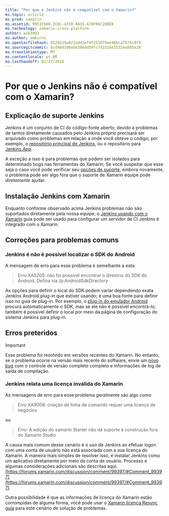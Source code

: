 ```yaml
---
title: "Por que o Jenkins não é compatível com o Xamarin?"
ms.topic: article
ms.prod: xamarin
ms.assetid: 9951F980-2C6C-47C0-8A35-A78F06C20BEB
ms.technology: xamarin-cross-platform
author: asb3993
ms.author: amburns
ms.openlocfilehash: 8129229a821edd2ef4f251679ee46bca7b74c8f9
ms.sourcegitcommit: 6cd40d190abe38edd50fc74331be15324a845a28
ms.translationtype: MT
ms.contentlocale: pt-BR
ms.lasthandoff: 02/27/2018
---
```

# <a name="why-isnt-jenkins-supported-by-xamarin"></a>Por que o Jenkins não é compatível com o Xamarin?

## <a name="jenkins-support-explanation"></a>Explicação de suporte Jenkins

Jenkins é um conjunto de CI do código-fonte aberto; devido a problemas de tantos diretamente causados pelo Jenkins *próprio* precisará ser arquivado como problemas em relação a onde você obteve o código; por exemplo, o [repositório principal de Jenkins](https://github.com/jenkinsci/jenkins), ou o repositório para [ Jenkins.App](https://github.com/stisti/jenkins-app).

A exceção a isso é para problemas que podem ser isolados para determinado bugs nas ferramentas do Xamarin; Se você suspeitar que esse seja o caso você pode verificar seu [opções de suporte](~/cross-platform/troubleshooting/support-options.md), embora novamente, o problema pode ser algo fora que o suporte de Xamarin equipe pode *diretamente* ajudar.

## <a name="setup-jenkins-with-xamarin"></a>Instalação Jenkins com Xamarin

Enquanto conforme observado acima Jenkins problemas não são suportados diretamente pela nossa equipe; o [Jenkins usando com o Xamarin](~/tools/ci/jenkins-walkthrough.md) guia pode ser usado para configurar um servidor de CI Jenkins é integrado com o Xamarin. 

## <a name="fixes-for-common-issues"></a>Correções para problemas comuns
### <a name="jenkins-is-unable-to-find-the-android-sdk"></a>Jenkins é não é possível localizar o SDK do Android

A mensagem de erro para esse problema é semelhante a esta:

> Erro XA5205: não foi possível encontrar o diretório do SDK do Android. Defina via /p:AndroidSdkDirectory

As opções para definir o local do SDK podem variar dependendo exata Jenkins Android plug-in que estiver usando; é uma boa fonte para definir isso no guia de plug-in. Por exemplo, o [plug-in do emulador Android](https://wiki.jenkins-ci.org/display/JENKINS/Android+Emulator+Plugin#AndroidEmulatorPlugin-Systemconfiguration) procura automaticamente o SDK, mas se ele não é possível encontrá-lo; também é possível definir o local por meio da página de configuração do sistema Jenkins para plug-in. 


## <a name="deprecated-errors"></a>Erros preteridos

> [!IMPORTANT]
> Esse problema foi resolvido em versões recentes do Xamarin. No entanto, se o problema ocorre na versão mais recente do software, envie um [novo bug](~/cross-platform/troubleshooting/questions/howto-file-bug.md) com o controle de versão completo completo e informações de log de saída de compilação.



### <a name="jenkins-reports-an-invalid-xamarin-license"></a>Jenkins relata uma licença inválida do Xamarin
As mensagens de erro para esse problema geralmente são algo como

> Erro XA9008: criação de linha de comando requer uma licença de negócios

ou

> Erro: A edição do xamarin Starter não dá suporte à construção fora do Xamarin Studio 

A causa mais comum desse cenário é o uso de Jenkins ao efetuar logon com uma conta de usuário não está associada com a sua licença do Xamarin. A maneira mais simples de resolver isso, é instalar Jenkins como um aplicativo diretamente por meio da conta de usuário. Processo e algumas considerações adicionais são descritas aqui: [https://forums.xamarin.com/discussion/comment/99397/#Comment_99397](https://forums.xamarin.com/discussion/comment/99397/#Comment_99397)

Outra possibilidade é que as informações de licença do Xamarin estão corrompidas de alguma forma, você pode usar o [Xamarin licença Resync guia](~/cross-platform/troubleshooting/legacy-licenses/resync-licenses.md) para este cenário de solução de problemas.


